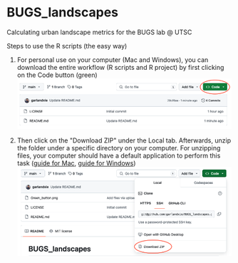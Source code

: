 # BUGS_landscapes
Calculating urban landscape metrics for the BUGS lab @ UTSC

Steps to use the R scripts (the easy way)
1. For personal use on your computer (Mac and Windows), you can download the entire workflow (R scripts and R project) by first clicking on the Code button (green)
![green button](Green_button.png)

2. Then click on the "Download ZIP" under the Local tab. Afterwards, unzip the folder under a specific directory on your computer. For unzipping files, your computer should have a default application to perform this task ([guide for Mac](https://support.apple.com/en-ca/guide/mac-help/mchlp2528/mac), [guide for Windows](https://www.pcworld.com/article/394871/how-to-unzip-files-in-windows-10.html))
![download zip](Download_zip.png)

